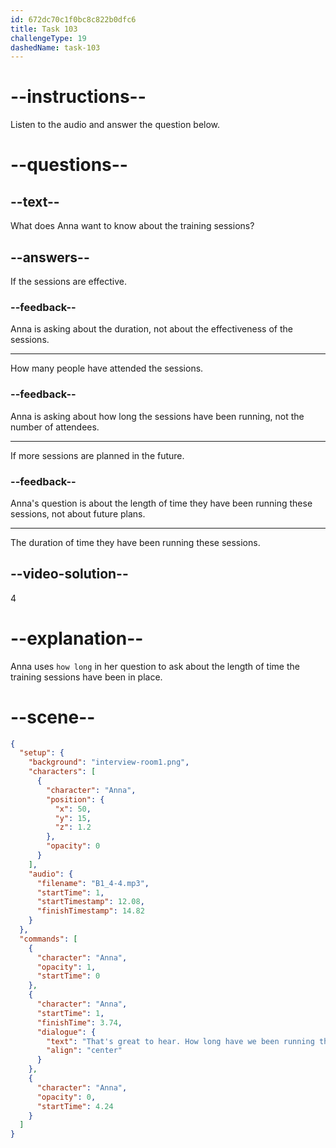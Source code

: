```yaml
---
id: 672dc70c1f0bc8c822b0dfc6
title: Task 103
challengeType: 19
dashedName: task-103
---
```


<!-- (Audio) Anna: That's great to hear. How long have we been running these sessions? -->

# --instructions--

Listen to the audio and answer the question below.

# --questions--

## --text--

What does Anna want to know about the training sessions?

## --answers--

If the sessions are effective.

### --feedback--

Anna is asking about the duration, not about the effectiveness of the sessions.

---

How many people have attended the sessions.

### --feedback--

Anna is asking about how long the sessions have been running, not the number of attendees.

---

If more sessions are planned in the future.

### --feedback--

Anna's question is about the length of time they have been running these sessions, not about future plans.

---

The duration of time they have been running these sessions.

## --video-solution--

4

# --explanation--

Anna uses `how long` in her question to ask about the length of time the training sessions have been in place.

# --scene--

```json
{
  "setup": {
    "background": "interview-room1.png",
    "characters": [
      {
        "character": "Anna",
        "position": {
          "x": 50,
          "y": 15,
          "z": 1.2
        },
        "opacity": 0
      }
    ],
    "audio": {
      "filename": "B1_4-4.mp3",
      "startTime": 1,
      "startTimestamp": 12.08,
      "finishTimestamp": 14.82
    }
  },
  "commands": [
    {
      "character": "Anna",
      "opacity": 1,
      "startTime": 0
    },
    {
      "character": "Anna",
      "startTime": 1,
      "finishTime": 3.74,
      "dialogue": {
        "text": "That's great to hear. How long have we been running these sessions?",
        "align": "center"
      }
    },
    {
      "character": "Anna",
      "opacity": 0,
      "startTime": 4.24
    }
  ]
}
```
